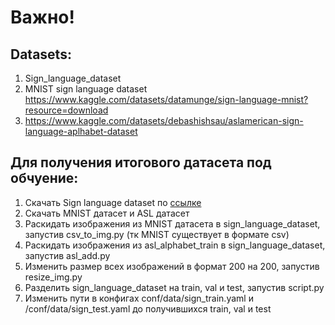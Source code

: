 # Важно!

## Datasets:
1) Sign_language_dataset
2) MNIST sign language dataset https://www.kaggle.com/datasets/datamunge/sign-language-mnist?resource=download
3) https://www.kaggle.com/datasets/debashishsau/aslamerican-sign-language-aplhabet-dataset

## Для получения итогового датасета под обчуение:
1. Скачать Sign language dataset по [ссылке](https://drive.google.com/file/d/1ONW7ImAmRkMDOEAY-wQu_A5y3HI4NqBg/view?usp=sharing)
2. Скачать MNIST датасет и ASL датасет
3. Раскидать изображения из MNIST датасета в sign_language_dataset, запустив csv_to_img.py (тк MNIST существует в формате csv)
4. Раскидать изображения из asl_alphabet_train в sign_language_dataset, запустив asl_add.py
5. Изменить размер всех изображений в формат 200 на 200, запустив resize_img.py
6. Разделить sign_language_dataset на train, val и test, запустив script.py
7. Изменить пути в конфигах conf/data/sign_train.yaml и /conf/data/sign_test.yaml до получившихся train, val и test